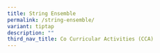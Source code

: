 ```yaml
---
title: String Ensemble
permalink: /string-ensemble/
variant: tiptap
description: ""
third_nav_title: Co Curricular Activities (CCA)
---
```

